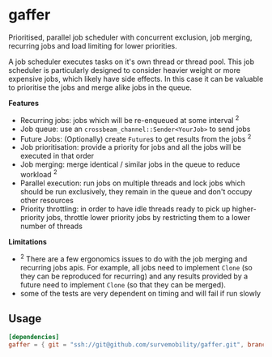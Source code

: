 # gaffer

Prioritised, parallel job scheduler with concurrent exclusion, job merging, recurring jobs and load limiting for lower priorities.

A job scheduler executes tasks on it's own thread or thread pool. This job scheduler is particularly designed to consider heavier weight or more expensive jobs, which likely have side effects. In this case it can be valuable to prioritise the jobs and merge alike jobs in the queue.

__Features__

* Recurring jobs: jobs which will be re-enqueued at some interval <sup>2</sup>
* Job queue: use an `crossbeam_channel::Sender<YourJob>` to send jobs
* Future Jobs: (Optionally) create `Future`s to get results from the jobs <sup>2</sup>
* Job prioritisation: provide a priority for jobs and all the jobs will be executed in that order
* Job merging: merge identical / similar jobs in the queue to reduce workload <sup>2</sup>
* Parallel execution: run jobs on multiple threads and lock jobs which should be run exclusively, they remain in the queue and don't occupy other resources
* Priority throttling: in order to have idle threads ready to pick up higher-priority jobs, throttle lower priority jobs by restricting them to a lower number of threads

__Limitations__

* <sup>2</sup> There are a few ergonomics issues to do with the job merging and recurring jobs apis. For example, all jobs need to implement `Clone` (so they can be reproduced for recurring) and any results provided by a future need to implement `Clone` (so that they can be merged).
* some of the tests are very dependent on timing and will fail if run slowly

## Usage

```toml
[dependencies]
gaffer = { git = "ssh://git@github.com/survemobility/gaffer.git", branch = "pr-1" }
```
